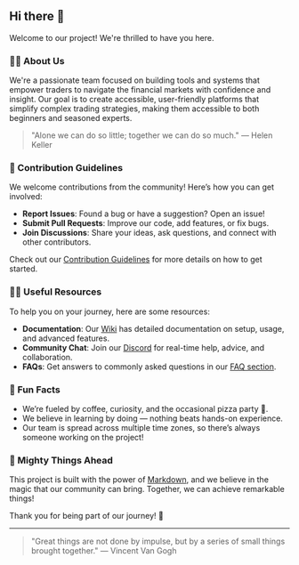 ## Hi there 👋

Welcome to our project! We're thrilled to have you here. 

### 🙋‍♀️ About Us
We're a passionate team focused on building tools and systems that empower traders to navigate the financial markets with confidence and insight. Our goal is to create accessible, user-friendly platforms that simplify complex trading strategies, making them accessible to both beginners and seasoned experts.

> "Alone we can do so little; together we can do so much." — Helen Keller

### 🌈 Contribution Guidelines
We welcome contributions from the community! Here’s how you can get involved:
- **Report Issues**: Found a bug or have a suggestion? Open an issue!
- **Submit Pull Requests**: Improve our code, add features, or fix bugs. 
- **Join Discussions**: Share your ideas, ask questions, and connect with other contributors.

Check out our [Contribution Guidelines](CONTRIBUTING.md) for more details on how to get started.

### 👩‍💻 Useful Resources
To help you on your journey, here are some resources:
- **Documentation**: Our [Wiki](https://github.com/your-org/your-project/wiki) has detailed documentation on setup, usage, and advanced features.
- **Community Chat**: Join our [Discord](https://discord.gg/yourcommunity) for real-time help, advice, and collaboration.
- **FAQs**: Get answers to commonly asked questions in our [FAQ section](https://github.com/your-org/your-project/wiki/FAQ).

### 🍿 Fun Facts
- We’re fueled by coffee, curiosity, and the occasional pizza party 🍕.
- We believe in learning by doing — nothing beats hands-on experience.
- Our team is spread across multiple time zones, so there’s always someone working on the project!

### 🧙 Mighty Things Ahead
This project is built with the power of [Markdown](https://docs.github.com/github/writing-on-github/getting-started-with-writing-and-formatting-on-github/basic-writing-and-formatting-syntax), and we believe in the magic that our community can bring. Together, we can achieve remarkable things!

Thank you for being part of our journey! 🎉

---
> "Great things are not done by impulse, but by a series of small things brought together." — Vincent Van Gogh
